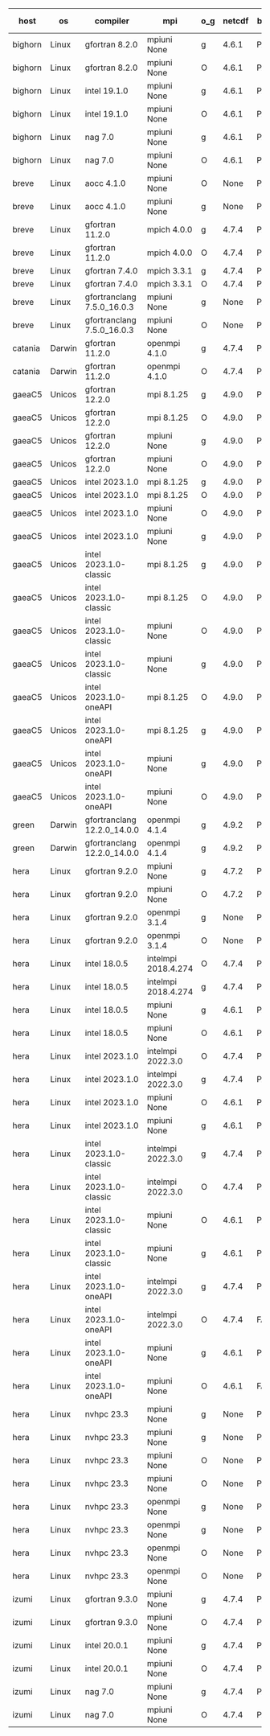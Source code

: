 

| host     | os       | compiler                              | mpi                      | o_g        | netcdf        | build       | u_pass          | u_fail          | s_pass            | s_fail            | e_pass             | e_fail             | nuopc_pass       | nuopc_fail       | artifacts link          |
|----------|----------|---------------------------------------|--------------------------|------------|---------------|-------------|-----------------|-----------------|-------------------|-------------------|--------------------|--------------------|------------------|------------------|-------------------------|
| bighorn | Linux | gfortran 8.2.0 | mpiuni None  | g | 4.6.1  | PASS | 12423 | 0 | 8 | 0 | 44 | 0 | None | None | <a href="https://github.com/esmf-org/esmf-test-artifacts/tree/dc2a6f20ba5ea1ddecdee2b148bb52c07624480a/develop/gfortran/8.2.0/g/mpiuni/None" target="_blank">dc2a6f2</a> | 
| bighorn | Linux | gfortran 8.2.0 | mpiuni None  | O | 4.6.1  | PASS | 12423 | 0 | 8 | 0 | 44 | 0 | None | None | <a href="https://github.com/esmf-org/esmf-test-artifacts/tree/6d5d01391359b620d1b1c85610cee872577c994a/develop/gfortran/8.2.0/O/mpiuni/None" target="_blank">6d5d013</a> | 
| bighorn | Linux | intel 19.1.0 | mpiuni None  | g | 4.6.1  | PASS | 12423 | 0 | 8 | 0 | 44 | 0 | None | None | <a href="https://github.com/esmf-org/esmf-test-artifacts/tree/d083ae9b0802e5731a6f52461ef1df7f3a635a45/develop/intel/19.1.0/g/mpiuni/None" target="_blank">d083ae9</a> | 
| bighorn | Linux | intel 19.1.0 | mpiuni None  | O | 4.6.1  | PASS | 12423 | 0 | 8 | 0 | 44 | 0 | None | None | <a href="https://github.com/esmf-org/esmf-test-artifacts/tree/5ce43b731d925825ee947814fa9f05868b283033/develop/intel/19.1.0/O/mpiuni/None" target="_blank">5ce43b7</a> | 
| bighorn | Linux | nag 7.0 | mpiuni None  | g | 4.6.1  | PASS | 12423 | 0 | 8 | 0 | 44 | 0 | None | None | <a href="https://github.com/esmf-org/esmf-test-artifacts/tree/5fe82d381e158fe373e72251f4403c62405ff171/develop/nag/7.0/g/mpiuni/None" target="_blank">5fe82d3</a> | 
| bighorn | Linux | nag 7.0 | mpiuni None  | O | 4.6.1  | PASS | 12423 | 0 | 8 | 0 | 44 | 0 | None | None | <a href="https://github.com/esmf-org/esmf-test-artifacts/tree/209720e97cc7fa7a4469455232801058eeb155d7/develop/nag/7.0/O/mpiuni/None" target="_blank">209720e</a> | 
| breve | Linux | aocc 4.1.0 | mpiuni None  | O | None  | PASS | 12397 | 26 | 8 | 0 | 44 | 0 | None | None | <a href="https://github.com/esmf-org/esmf-test-artifacts/tree/7636fd0d660bba13a716911440b22f03d322e883/develop/aocc/4.1.0/O/mpiuni/None" target="_blank">7636fd0</a> | 
| breve | Linux | aocc 4.1.0 | mpiuni None  | g | None  | PASS | 12397 | 26 | 8 | 0 | 44 | 0 | None | None | <a href="https://github.com/esmf-org/esmf-test-artifacts/tree/fde2191e1735826f9600745d56f2e047cd852129/develop/aocc/4.1.0/g/mpiuni/None" target="_blank">fde2191</a> | 
| breve | Linux | gfortran 11.2.0 | mpich 4.0.0  | g | 4.7.4  | PASS | 14091 | 0 | 49 | 0 | 81 | 0 | 47 | 0 | <a href="https://github.com/esmf-org/esmf-test-artifacts/tree/656f47f7ff13d6698dd3a28160b88a305e4a7486/develop/gfortran/11.2.0/g/mpich/4.0.0" target="_blank">656f47f</a> | 
| breve | Linux | gfortran 11.2.0 | mpich 4.0.0  | O | 4.7.4  | PASS | 14090 | 1 | 49 | 0 | 81 | 0 | 47 | 0 | <a href="https://github.com/esmf-org/esmf-test-artifacts/tree/eb9b9f0e4811067fd2042c827d56ab40eecf8cb0/develop/gfortran/11.2.0/O/mpich/4.0.0" target="_blank">eb9b9f0</a> | 
| breve | Linux | gfortran 7.4.0 | mpich 3.3.1  | g | 4.7.4  | PASS | 14091 | 0 | 49 | 0 | 81 | 0 | 47 | 0 | <a href="https://github.com/esmf-org/esmf-test-artifacts/tree/790a2d11f8ee3376688f401d402bc1f887084b1c/develop/gfortran/7.4.0/g/mpich/3.3.1" target="_blank">790a2d1</a> | 
| breve | Linux | gfortran 7.4.0 | mpich 3.3.1  | O | 4.7.4  | PASS | 14091 | 0 | 49 | 0 | 81 | 0 | 47 | 0 | <a href="https://github.com/esmf-org/esmf-test-artifacts/tree/a19e7f4e24d9286445fcb389128a0a476bfcab74/develop/gfortran/7.4.0/O/mpich/3.3.1" target="_blank">a19e7f4</a> | 
| breve | Linux | gfortranclang 7.5.0_16.0.3 | mpiuni None  | g | None  | PASS | 12423 | 0 | 8 | 0 | 44 | 0 | None | None | <a href="https://github.com/esmf-org/esmf-test-artifacts/tree/c915ad344efd9bc2b7e904808c18a959c83fc7ed/develop/gfortranclang/7.5.0_16.0.3/g/mpiuni/None" target="_blank">c915ad3</a> | 
| breve | Linux | gfortranclang 7.5.0_16.0.3 | mpiuni None  | O | None  | PASS | 12423 | 0 | 8 | 0 | 44 | 0 | None | None | <a href="https://github.com/esmf-org/esmf-test-artifacts/tree/b80988863e5fbfd2ae66c2af71c660ec8e2799f0/develop/gfortranclang/7.5.0_16.0.3/O/mpiuni/None" target="_blank">b809888</a> | 
| catania | Darwin | gfortran 11.2.0 | openmpi 4.1.0  | g | 4.7.4  | PASS | 14088 | 3 | 49 | 0 | 81 | 0 | 47 | 0 | <a href="https://github.com/esmf-org/esmf-test-artifacts/tree/0ca6567bc7f1e7b58727f569d24ce2739a0cd97f/develop/gfortran/11.2.0/g/openmpi/4.1.0" target="_blank">0ca6567</a> | 
| catania | Darwin | gfortran 11.2.0 | openmpi 4.1.0  | O | 4.7.4  | PASS | 14088 | 3 | 49 | 0 | 81 | 0 | 47 | 0 | <a href="https://github.com/esmf-org/esmf-test-artifacts/tree/eb31735fb0897a480caa1af12b95e7018a4d622a/develop/gfortran/11.2.0/O/openmpi/4.1.0" target="_blank">eb31735</a> | 
| gaeaC5 | Unicos | gfortran 12.2.0 | mpi 8.1.25  | g | 4.9.0  | PASS | 14091 | 0 | 49 | 0 | 81 | 0 | 47 | 0 | <a href="https://github.com/esmf-org/esmf-test-artifacts/tree/54f6010e0cc9480fcf7dc7399ed240f4c80802da/develop/gfortran/12.2.0/g/mpi/8.1.25" target="_blank">54f6010</a> | 
| gaeaC5 | Unicos | gfortran 12.2.0 | mpi 8.1.25  | O | 4.9.0  | PASS | 14091 | 0 | 49 | 0 | 81 | 0 | 47 | 0 | <a href="https://github.com/esmf-org/esmf-test-artifacts/tree/edb1840b0441875a3b53a07a52bced5e2fddbdc8/develop/gfortran/12.2.0/O/mpi/8.1.25" target="_blank">edb1840</a> | 
| gaeaC5 | Unicos | gfortran 12.2.0 | mpiuni None  | g | 4.9.0  | PASS | 12423 | 0 | 8 | 0 | 44 | 0 | None | None | <a href="https://github.com/esmf-org/esmf-test-artifacts/tree/69f85353ca394c96e0ae8e86ddf0d46185fa0e46/develop/gfortran/12.2.0/g/mpiuni/None" target="_blank">69f8535</a> | 
| gaeaC5 | Unicos | gfortran 12.2.0 | mpiuni None  | O | 4.9.0  | PASS | 12423 | 0 | 8 | 0 | 44 | 0 | None | None | <a href="https://github.com/esmf-org/esmf-test-artifacts/tree/6abae0534eb8ee4832e8eb10ca54ddb7c0089705/develop/gfortran/12.2.0/O/mpiuni/None" target="_blank">6abae05</a> | 
| gaeaC5 | Unicos | intel 2023.1.0 | mpi 8.1.25  | g | 4.9.0  | PASS | 14091 | 0 | 49 | 0 | 81 | 0 | 47 | 0 | <a href="https://github.com/esmf-org/esmf-test-artifacts/tree/50bde09c39c5413fb8b7697c9d6647d9f5129a73/develop/intel/2023.1.0/g/mpi/8.1.25" target="_blank">50bde09</a> | 
| gaeaC5 | Unicos | intel 2023.1.0 | mpi 8.1.25  | O | 4.9.0  | PASS | 14091 | 0 | 49 | 0 | 81 | 0 | 47 | 0 | <a href="https://github.com/esmf-org/esmf-test-artifacts/tree/1ad60d6b132b20bd60959600743d02c1bd1cbcde/develop/intel/2023.1.0/O/mpi/8.1.25" target="_blank">1ad60d6</a> | 
| gaeaC5 | Unicos | intel 2023.1.0 | mpiuni None  | O | 4.9.0  | PASS | 12423 | 0 | 8 | 0 | 44 | 0 | None | None | <a href="https://github.com/esmf-org/esmf-test-artifacts/tree/d0baa06397078840d66f85d8ca12da3d69da4cda/develop/intel/2023.1.0/O/mpiuni/None" target="_blank">d0baa06</a> | 
| gaeaC5 | Unicos | intel 2023.1.0 | mpiuni None  | g | 4.9.0  | PASS | 12423 | 0 | 8 | 0 | 44 | 0 | None | None | <a href="https://github.com/esmf-org/esmf-test-artifacts/tree/6e52373a9e222a97b932e74a693d7debb911ad4e/develop/intel/2023.1.0/g/mpiuni/None" target="_blank">6e52373</a> | 
| gaeaC5 | Unicos | intel 2023.1.0-classic | mpi 8.1.25  | g | 4.9.0  | PASS | 14091 | 0 | 49 | 0 | 81 | 0 | 47 | 0 | <a href="https://github.com/esmf-org/esmf-test-artifacts/tree/2c1b7cc87d9117f66be36ba36df576d3a5ecedef/develop/intel/2023.1.0-classic/g/mpi/8.1.25" target="_blank">2c1b7cc</a> | 
| gaeaC5 | Unicos | intel 2023.1.0-classic | mpi 8.1.25  | O | 4.9.0  | PASS | 14091 | 0 | 49 | 0 | 81 | 0 | 47 | 0 | <a href="https://github.com/esmf-org/esmf-test-artifacts/tree/9279cfc7fae7e32d5f3eb22c0cb53adf12a81f73/develop/intel/2023.1.0-classic/O/mpi/8.1.25" target="_blank">9279cfc</a> | 
| gaeaC5 | Unicos | intel 2023.1.0-classic | mpiuni None  | O | 4.9.0  | PASS | 12423 | 0 | 8 | 0 | 44 | 0 | None | None | <a href="https://github.com/esmf-org/esmf-test-artifacts/tree/57aefd49ce6e5eeb85fa02e602ac2bd4abf64b7d/develop/intel/2023.1.0-classic/O/mpiuni/None" target="_blank">57aefd4</a> | 
| gaeaC5 | Unicos | intel 2023.1.0-classic | mpiuni None  | g | 4.9.0  | PASS | 12423 | 0 | 8 | 0 | 44 | 0 | None | None | <a href="https://github.com/esmf-org/esmf-test-artifacts/tree/5677a28b12db592aefe1f4bdad3d7adb474fe57c/develop/intel/2023.1.0-classic/g/mpiuni/None" target="_blank">5677a28</a> | 
| gaeaC5 | Unicos | intel 2023.1.0-oneAPI | mpi 8.1.25  | O | 4.9.0  | PASS | 14091 | 0 | 48 | 1 | 81 | 0 | 37 | 10 | <a href="https://github.com/esmf-org/esmf-test-artifacts/tree/b768c3b7f86463330895fd372c7e5daae0a5da21/develop/intel/2023.1.0-oneAPI/O/mpi/8.1.25" target="_blank">b768c3b</a> | 
| gaeaC5 | Unicos | intel 2023.1.0-oneAPI | mpi 8.1.25  | g | 4.9.0  | PASS | 14091 | 0 | 49 | 0 | 81 | 0 | 47 | 0 | <a href="https://github.com/esmf-org/esmf-test-artifacts/tree/17c5db2a664bf3d7907a4c75248320380d967513/develop/intel/2023.1.0-oneAPI/g/mpi/8.1.25" target="_blank">17c5db2</a> | 
| gaeaC5 | Unicos | intel 2023.1.0-oneAPI | mpiuni None  | g | 4.9.0  | PASS | 12423 | 0 | 8 | 0 | 44 | 0 | None | None | <a href="https://github.com/esmf-org/esmf-test-artifacts/tree/668c234c54f599960593f4275f9ea5dfeffcaf95/develop/intel/2023.1.0-oneAPI/g/mpiuni/None" target="_blank">668c234</a> | 
| gaeaC5 | Unicos | intel 2023.1.0-oneAPI | mpiuni None  | O | 4.9.0  | PASS | 12423 | 0 | 8 | 0 | 44 | 0 | None | None | <a href="https://github.com/esmf-org/esmf-test-artifacts/tree/5c72bc8594939187f5b18e12ef97d0bdfa7ec035/develop/intel/2023.1.0-oneAPI/O/mpiuni/None" target="_blank">5c72bc8</a> | 
| green | Darwin | gfortranclang 12.2.0_14.0.0 | openmpi 4.1.4  | g | 4.9.2  | PASS | 14090 | 1 | 49 | 0 | 81 | 0 | 44 | 3 | <a href="https://github.com/esmf-org/esmf-test-artifacts/tree/adb3ae2a860ab09b8d3497dddff6fe8096d116e8/develop/gfortranclang/12.2.0_14.0.0/g/openmpi/4.1.4" target="_blank">adb3ae2</a> | 
| green | Darwin | gfortranclang 12.2.0_14.0.0 | openmpi 4.1.4  | g | 4.9.2  | PASS | 14090 | 1 | 49 | 0 | 81 | 0 | 44 | 3 | <a href="https://github.com/esmf-org/esmf-test-artifacts/tree/a60a1d423db4beda06cec81bb4232029ddcfdd66/develop/gfortranclang/12.2.0_14.0.0/g/openmpi/4.1.4" target="_blank">a60a1d4</a> | 
| hera | Linux | gfortran 9.2.0 | mpiuni None  | g | 4.7.2  | PASS | 12423 | 0 | 8 | 0 | 44 | 0 | None | None | <a href="https://github.com/esmf-org/esmf-test-artifacts/tree/3f324f12c71846333d6ca5881907631cddb55fb0/develop/gfortran/9.2.0/g/mpiuni/None" target="_blank">3f324f1</a> | 
| hera | Linux | gfortran 9.2.0 | mpiuni None  | O | 4.7.2  | PASS | 12423 | 0 | 8 | 0 | 44 | 0 | None | None | <a href="https://github.com/esmf-org/esmf-test-artifacts/tree/7455589dd88a8823f94eab8e2d65166b114a52e4/develop/gfortran/9.2.0/O/mpiuni/None" target="_blank">7455589</a> | 
| hera | Linux | gfortran 9.2.0 | openmpi 3.1.4  | g | None  | PASS | 14091 | 0 | 49 | 0 | 81 | 0 | 47 | 0 | <a href="https://github.com/esmf-org/esmf-test-artifacts/tree/ef73e3c611d5fc5336dce9c1ed70061c339b453c/develop/gfortran/9.2.0/g/openmpi/3.1.4" target="_blank">ef73e3c</a> | 
| hera | Linux | gfortran 9.2.0 | openmpi 3.1.4  | O | None  | PASS | 14091 | 0 | 49 | 0 | 81 | 0 | 47 | 0 | <a href="https://github.com/esmf-org/esmf-test-artifacts/tree/84de06a3a8a8f0d6ea8b4e8e4f9e099c4e513f5f/develop/gfortran/9.2.0/O/openmpi/3.1.4" target="_blank">84de06a</a> | 
| hera | Linux | intel 18.0.5 | intelmpi 2018.4.274  | O | 4.7.4  | PASS | 14091 | 0 | 49 | 0 | 81 | 0 | 47 | 0 | <a href="https://github.com/esmf-org/esmf-test-artifacts/tree/261f595271028eff9c5f007262c472ca20b44ac9/develop/intel/18.0.5/O/intelmpi/2018.4.274" target="_blank">261f595</a> | 
| hera | Linux | intel 18.0.5 | intelmpi 2018.4.274  | g | 4.7.4  | PASS | 14091 | 0 | 49 | 0 | 81 | 0 | 47 | 0 | <a href="https://github.com/esmf-org/esmf-test-artifacts/tree/2a5d087f1ba841ee9db8395b68ebfdad623f0774/develop/intel/18.0.5/g/intelmpi/2018.4.274" target="_blank">2a5d087</a> | 
| hera | Linux | intel 18.0.5 | mpiuni None  | g | 4.6.1  | PASS | 12423 | 0 | 8 | 0 | 44 | 0 | None | None | <a href="https://github.com/esmf-org/esmf-test-artifacts/tree/47af80264b4c207ddc219790a4a5cc221b4331a4/develop/intel/18.0.5/g/mpiuni/None" target="_blank">47af802</a> | 
| hera | Linux | intel 18.0.5 | mpiuni None  | O | 4.6.1  | PASS | 12423 | 0 | 8 | 0 | 44 | 0 | None | None | <a href="https://github.com/esmf-org/esmf-test-artifacts/tree/7dd25cc71ea362dbe4a96982af5b95eaf36e03f4/develop/intel/18.0.5/O/mpiuni/None" target="_blank">7dd25cc</a> | 
| hera | Linux | intel 2023.1.0 | intelmpi 2022.3.0  | O | 4.7.4  | PASS | 14091 | 0 | 49 | 0 | 81 | 0 | 47 | 0 | <a href="https://github.com/esmf-org/esmf-test-artifacts/tree/e6a87977d91c32879c89dd4abcca25df25cfe307/develop/intel/2023.1.0/O/intelmpi/2022.3.0" target="_blank">e6a8797</a> | 
| hera | Linux | intel 2023.1.0 | intelmpi 2022.3.0  | g | 4.7.4  | PASS | 14091 | 0 | 49 | 0 | 81 | 0 | 47 | 0 | <a href="https://github.com/esmf-org/esmf-test-artifacts/tree/02415cf0f0c736edfb37eaf2ec183da7ed792fbb/develop/intel/2023.1.0/g/intelmpi/2022.3.0" target="_blank">02415cf</a> | 
| hera | Linux | intel 2023.1.0 | mpiuni None  | O | 4.6.1  | PASS | 12423 | 0 | 8 | 0 | 44 | 0 | None | None | <a href="https://github.com/esmf-org/esmf-test-artifacts/tree/e0dd95a2d0c7fa38f368e769cc45e134ecaaa3de/develop/intel/2023.1.0/O/mpiuni/None" target="_blank">e0dd95a</a> | 
| hera | Linux | intel 2023.1.0 | mpiuni None  | g | 4.6.1  | PASS | 12423 | 0 | 8 | 0 | 44 | 0 | None | None | <a href="https://github.com/esmf-org/esmf-test-artifacts/tree/5808db535c7c9ef4fbdd09f296942a5bac8e0ae9/develop/intel/2023.1.0/g/mpiuni/None" target="_blank">5808db5</a> | 
| hera | Linux | intel 2023.1.0-classic | intelmpi 2022.3.0  | g | 4.7.4  | PASS | 14091 | 0 | 49 | 0 | 81 | 0 | 47 | 0 | <a href="https://github.com/esmf-org/esmf-test-artifacts/tree/ebd973c51d28a709639cd2cf063a03043bcc056b/develop/intel/2023.1.0-classic/g/intelmpi/2022.3.0" target="_blank">ebd973c</a> | 
| hera | Linux | intel 2023.1.0-classic | intelmpi 2022.3.0  | O | 4.7.4  | PASS | 14091 | 0 | 49 | 0 | 81 | 0 | 47 | 0 | <a href="https://github.com/esmf-org/esmf-test-artifacts/tree/7485cb452ec8502a556cd8ec3403a9a102af93d1/develop/intel/2023.1.0-classic/O/intelmpi/2022.3.0" target="_blank">7485cb4</a> | 
| hera | Linux | intel 2023.1.0-classic | mpiuni None  | O | 4.6.1  | PASS | 12423 | 0 | 8 | 0 | 44 | 0 | None | None | <a href="https://github.com/esmf-org/esmf-test-artifacts/tree/ed3fd97e802b0924ef8807c1517b561eb2be7e49/develop/intel/2023.1.0-classic/O/mpiuni/None" target="_blank">ed3fd97</a> | 
| hera | Linux | intel 2023.1.0-classic | mpiuni None  | g | 4.6.1  | PASS | 12423 | 0 | 8 | 0 | 44 | 0 | None | None | <a href="https://github.com/esmf-org/esmf-test-artifacts/tree/03e78458941e72501f50f60b7ee4ea397c14de18/develop/intel/2023.1.0-classic/g/mpiuni/None" target="_blank">03e7845</a> | 
| hera | Linux | intel 2023.1.0-oneAPI | intelmpi 2022.3.0  | g | 4.7.4  | PASS | 14091 | 0 | 49 | 0 | 81 | 0 | 47 | 0 | <a href="https://github.com/esmf-org/esmf-test-artifacts/tree/d6da8766b7de3e900030b35d036baa9278d015ba/develop/intel/2023.1.0-oneAPI/g/intelmpi/2022.3.0" target="_blank">d6da876</a> | 
| hera | Linux | intel 2023.1.0-oneAPI | intelmpi 2022.3.0  | O | 4.7.4  | FAIL | None | None | None | None | None | None | None | None | <a href="https://github.com/esmf-org/esmf-test-artifacts/tree/15dd44d6950a071a2a35362de4206a40d66f778b/develop/intel/2023.1.0-oneAPI/O/intelmpi/2022.3.0" target="_blank">15dd44d</a> | 
| hera | Linux | intel 2023.1.0-oneAPI | mpiuni None  | g | 4.6.1  | PASS | 12423 | 0 | 8 | 0 | 44 | 0 | None | None | <a href="https://github.com/esmf-org/esmf-test-artifacts/tree/bd6881cac8dbebfe83a35c324c4d12bf38e131ac/develop/intel/2023.1.0-oneAPI/g/mpiuni/None" target="_blank">bd6881c</a> | 
| hera | Linux | intel 2023.1.0-oneAPI | mpiuni None  | O | 4.6.1  | FAIL | None | None | None | None | None | None | None | None | <a href="https://github.com/esmf-org/esmf-test-artifacts/tree/f796856a0a99c4e5c3e33f37a02879bc45ec9583/develop/intel/2023.1.0-oneAPI/O/mpiuni/None" target="_blank">f796856</a> | 
| hera | Linux | nvhpc 23.3 | mpiuni None  | g | None  | PASS | 12423 | 0 | 8 | 0 | 44 | 0 | None | None | <a href="https://github.com/esmf-org/esmf-test-artifacts/tree/5a3206c24c93a57c61f3f7be07b058e15a6053c5/develop/nvhpc/23.3/g/mpiuni/None" target="_blank">5a3206c</a> | 
| hera | Linux | nvhpc 23.3 | mpiuni None  | g | None  | PASS | 12423 | 0 | 8 | 0 | 44 | 0 | None | None | <a href="https://github.com/esmf-org/esmf-test-artifacts/tree/c4aa5406c79a5bfa74375d1bd313a11c74aa249d/develop/nvhpc/23.3/g/mpiuni/None" target="_blank">c4aa540</a> | 
| hera | Linux | nvhpc 23.3 | mpiuni None  | O | None  | PASS | 12423 | 0 | 8 | 0 | 44 | 0 | None | None | <a href="https://github.com/esmf-org/esmf-test-artifacts/tree/813b977b901aa16d0b8f917325f078ce3724912e/develop/nvhpc/23.3/O/mpiuni/None" target="_blank">813b977</a> | 
| hera | Linux | nvhpc 23.3 | mpiuni None  | O | None  | PASS | 12423 | 0 | 8 | 0 | 44 | 0 | None | None | <a href="https://github.com/esmf-org/esmf-test-artifacts/tree/f1b1faafe7d273f7d9e09c7346ae76935f93c0de/develop/nvhpc/23.3/O/mpiuni/None" target="_blank">f1b1faa</a> | 
| hera | Linux | nvhpc 23.3 | openmpi None  | g | None  | PASS | 14091 | 0 | 49 | 0 | 81 | 0 | 47 | 0 | <a href="https://github.com/esmf-org/esmf-test-artifacts/tree/27f01aa4fc7c7fbacbc021e37a0f4d4e8fcc2fa6/develop/nvhpc/23.3/g/openmpi/None" target="_blank">27f01aa</a> | 
| hera | Linux | nvhpc 23.3 | openmpi None  | g | None  | PASS | 14091 | 0 | 49 | 0 | 81 | 0 | 47 | 0 | <a href="https://github.com/esmf-org/esmf-test-artifacts/tree/ec1581e49d2439a19a18e119e2938207f9a637a7/develop/nvhpc/23.3/g/openmpi/None" target="_blank">ec1581e</a> | 
| hera | Linux | nvhpc 23.3 | openmpi None  | O | None  | PASS | 14091 | 0 | 49 | 0 | 81 | 0 | 47 | 0 | <a href="https://github.com/esmf-org/esmf-test-artifacts/tree/2a75d0d5665e1247c3cea1bf4ec95b9c1d62d3b7/develop/nvhpc/23.3/O/openmpi/None" target="_blank">2a75d0d</a> | 
| hera | Linux | nvhpc 23.3 | openmpi None  | O | None  | PASS | 14091 | 0 | 49 | 0 | 81 | 0 | 47 | 0 | <a href="https://github.com/esmf-org/esmf-test-artifacts/tree/6293e5c1cae3178b7fe9b2ced83ae5a4986d53dc/develop/nvhpc/23.3/O/openmpi/None" target="_blank">6293e5c</a> | 
| izumi | Linux | gfortran 9.3.0 | mpiuni None  | g | 4.7.4  | PASS | 12423 | 0 | 8 | 0 | 44 | 0 | None | None | <a href="https://github.com/esmf-org/esmf-test-artifacts/tree/31be0748e1c3587e9553fee42b2bc06627abf94a/develop/gfortran/9.3.0/g/mpiuni/None" target="_blank">31be074</a> | 
| izumi | Linux | gfortran 9.3.0 | mpiuni None  | O | 4.7.4  | PASS | 12423 | 0 | 8 | 0 | 44 | 0 | None | None | <a href="https://github.com/esmf-org/esmf-test-artifacts/tree/cf9daa1b0bca5f2194555cb9550a60d545fd364b/develop/gfortran/9.3.0/O/mpiuni/None" target="_blank">cf9daa1</a> | 
| izumi | Linux | intel 20.0.1 | mpiuni None  | g | 4.7.4  | PASS | 12423 | 0 | 8 | 0 | 44 | 0 | None | None | <a href="https://github.com/esmf-org/esmf-test-artifacts/tree/6a880ed26c8858f03be84836875de603bbdb062f/develop/intel/20.0.1/g/mpiuni/None" target="_blank">6a880ed</a> | 
| izumi | Linux | intel 20.0.1 | mpiuni None  | O | 4.7.4  | PASS | 12423 | 0 | 8 | 0 | 44 | 0 | None | None | <a href="https://github.com/esmf-org/esmf-test-artifacts/tree/1b9213be2c4de664b3bcee347d777571f9bc698a/develop/intel/20.0.1/O/mpiuni/None" target="_blank">1b9213b</a> | 
| izumi | Linux | nag 7.0 | mpiuni None  | g | 4.7.4  | PASS | 12324 | 99 | 8 | 0 | 44 | 0 | None | None | <a href="https://github.com/esmf-org/esmf-test-artifacts/tree/473879624ad13e892df2f522313b45c6e8cf6ae0/develop/nag/7.0/g/mpiuni/None" target="_blank">4738796</a> | 
| izumi | Linux | nag 7.0 | mpiuni None  | O | 4.7.4  | PASS | 12423 | 0 | 8 | 0 | 44 | 0 | None | None | <a href="https://github.com/esmf-org/esmf-test-artifacts/tree/d3ef11fd12cd024499487e5dc91da4b11cf4c99f/develop/nag/7.0/O/mpiuni/None" target="_blank">d3ef11f</a> | 
